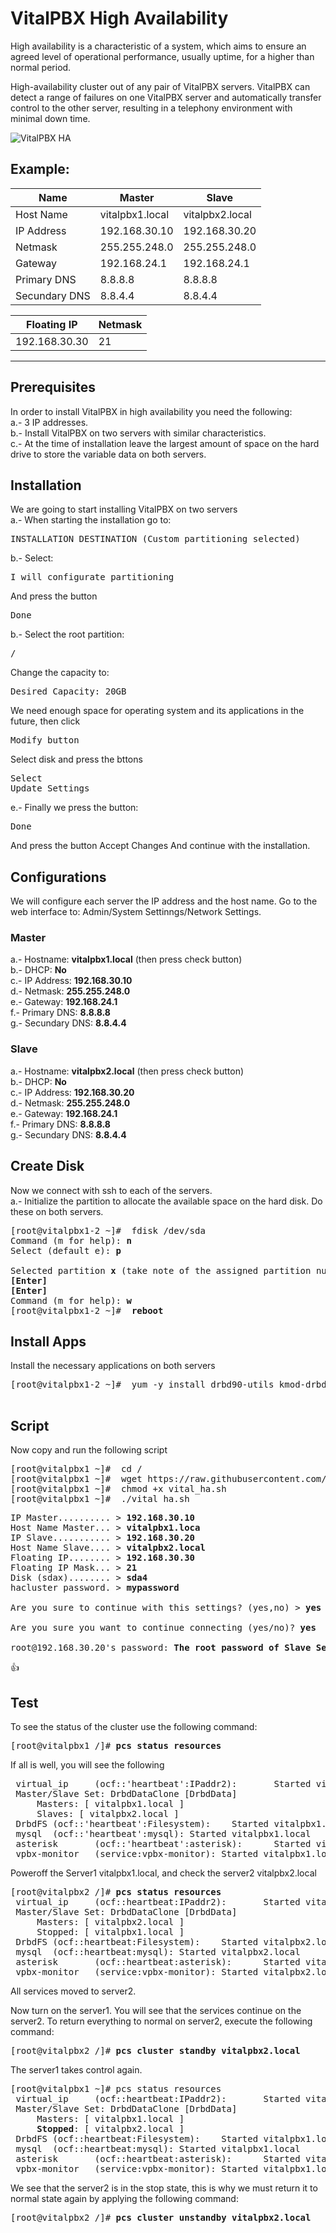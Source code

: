 VitalPBX High Availability
=====
High availability is a characteristic of a system, which aims to ensure an agreed level of operational performance, usually uptime, for a higher than normal period.<br>

High-availability cluster out of any pair of VitalPBX servers. VitalPBX can detect a range of failures on one VitalPBX server and automatically transfer control to the other server, resulting in a telephony environment with minimal down time.<br>

![VitalPBX HA](https://github.com/VitalPBX/vitalpbx_ha/blob/master/VitalPBX_HA.png)

## Example:<br>
| Name          | Master           | Slave            |
| ------------- | ---------------- | ---------------- |
| Host Name     | vitalpbx1.local  | vitalpbx2.local  |
| IP Address    | 192.168.30.10    | 192.168.30.20    |
| Netmask       | 255.255.248.0    | 255.255.248.0    |
| Gateway       | 192.168.24.1     | 192.168.24.1     |
| Primary DNS   | 8.8.8.8          | 8.8.8.8          |
| Secundary DNS | 8.8.4.4          | 8.8.4.4          |

| Floating IP     | Netmask   |
| --------------- | --------- |
| 192.168.30.30   | 21        |


-----------------
## Prerequisites
In order to install VitalPBX in high availability you need the following:<br>
a.- 3 IP addresses.<br>
b.- Install VitalPBX on two servers with similar characteristics.<br>
c.- At the time of installation leave the largest amount of space on the hard drive to store the variable data on both servers.<br>

## Installation
We are going to start installing VitalPBX on two servers<br>
a.- When starting the installation go to:<br>
<pre>
INSTALLATION DESTINATION (Custom partitioning selected)
</pre>
b.- Select:
<pre>
I will configurate partitioning
</pre>
And press the button
<pre>
Done
</pre>
b.- Select the root partition:
<pre>
/ 
</pre>
Change the capacity to:
<pre>
Desired Capacity: 20GB
</pre>
We need enough space for operating system and its applications in the future, then click<br>
<pre>
Modify button
</pre>
Select disk and press the bttons 
<pre>
Select
Update Settings
</pre>
e.- Finally we press the button:
<pre>
Done
</pre>
And press the button
</pre>
Accept Changes
</pre>
And continue with the installation.<br>

## Configurations
We will configure each server the IP address and the host name. Go to the web interface to: Admin/System Settinngs/Network Settings.<br>
### Master
a.- Hostname: <strong>vitalpbx1.local</strong> (then press check button) <br>
b.- DHCP: <strong>No</strong><br>
c.- IP Address: <strong>192.168.30.10</strong><br>
d.- Netmask: <strong>255.255.248.0</strong><br>
e.- Gateway: <strong>192.168.24.1</strong><br>
f.- Primary DNS: <strong>8.8.8.8</strong><br>
g.- Secundary DNS: <strong>8.8.4.4</strong><br>
### Slave
a.- Hostname: <strong>vitalpbx2.local</strong> (then press check button) <br>
b.- DHCP: <strong>No</strong><br>
c.- IP Address: <strong>192.168.30.20</strong><br>
d.- Netmask: <strong>255.255.248.0</strong><br>
e.- Gateway: <strong>192.168.24.1</strong><br>
f.- Primary DNS: <strong>8.8.8.8</strong><br>
g.- Secundary DNS: <strong>8.8.4.4</strong><br>

## Create Disk
Now we connect with ssh to each of the servers.<br>
a.- Initialize the partition to allocate the available space on the hard disk. Do these on both servers.<br>
<pre>
[root@vitalpbx1-2 ~]#  fdisk /dev/sda
Command (m for help): <strong>n</strong>
Select (default e): <strong>p</strong><br>
Selected partition <strong>x</strong> (take note of the assigned partition number as we will need it later)
<strong>[Enter]</strong>
<strong>[Enter]</strong>
Command (m for help): <strong>w</strong>
[root@vitalpbx1-2 ~]#  <strong>reboot</strong>
</pre>

## Install Apps
Install the necessary applications on both servers<br>
<pre>
[root@vitalpbx1-2 ~]#  yum -y install drbd90-utils kmod-drbd90 corosync pacemaker pcs<br>
</pre>

## Script
Now copy and run the following script<br>
<pre>
[root@vitalpbx1 ~]#  cd /
[root@vitalpbx1 ~]#  wget https://raw.githubusercontent.com/VitalPBX/vitalpbx_ha/master/vital_ha.sh
[root@vitalpbx1 ~]#  chmod +x vital_ha.sh
[root@vitalpbx1 ~]#  ./vital_ha.sh
</pre>

<pre>
IP Master.......... > <strong>192.168.30.10</strong>
Host Name Master... > <strong>vitalpbx1.loca</strong>
IP Slave........... > <strong>192.168.30.20</strong>
Host Name Slave.... > <strong>vitalpbx2.local</strong>
Floating IP........ > <strong>192.168.30.30</strong>
Floating IP Mask... > <strong>21</strong>
Disk (sdax)........ > <strong>sda4</strong>
hacluster password. > <strong>mypassword</strong>

Are you sure to continue with this settings? (yes,no) > <strong>yes</strong>

Are you sure you want to continue connecting (yes/no)? <strong>yes</strong>

root@192.168.30.20's password: <strong>The root password of Slave Server</strong>
</pre>

:+1:

## Test<br>

To see the status of the cluster use the following command:<br>
<pre>
[root@vitalpbx1 /]# <strong>pcs status resources</strong>
</pre>

If all is well, you will see the following<br>

<pre>
 virtual_ip     (ocf::'heartbeat':IPaddr2):       Started vitalpbx1.local
 Master/Slave Set: DrbdDataClone [DrbdData]
     Masters: [ vitalpbx1.local ]
     Slaves: [ vitalpbx2.local ]
 DrbdFS (ocf::'heartbeat':Filesystem):    Started vitalpbx1.local
 mysql  (ocf::'heartbeat':mysql): Started vitalpbx1.local
 asterisk       (ocf::'heartbeat':asterisk):      Started vitalpbx1.local
 vpbx-monitor   (service:vpbx-monitor): Started vitalpbx1.local
</pre>

Poweroff the Server1 vitalpbx1.local, and check the server2 vitalpbx2.local<br>
<pre>
[root@vitalpbx2 /]# <strong>pcs status resources</strong>
 virtual_ip     (ocf::heartbeat:IPaddr2):       Started vitalpbx2.local
 Master/Slave Set: DrbdDataClone [DrbdData]
     Masters: [ vitalpbx2.local ]
     Stopped: [ vitalpbx1.local ]
 DrbdFS (ocf::heartbeat:Filesystem):    Started vitalpbx2.local
 mysql  (ocf::heartbeat:mysql): Started vitalpbx2.local
 asterisk       (ocf::heartbeat:asterisk):      Started vitalpbx2.local
 vpbx-monitor   (service:vpbx-monitor): Started vitalpbx2.local
</pre>

All services moved to server2.<br>

Now turn on the server1. You will see that the services continue on the server2. To return everything to normal on server2, execute the following command:<br>
<pre>
[root@vitalpbx2 /]# <strong>pcs cluster standby vitalpbx2.local</strong>
</pre>

The server1 takes control again. <br>
<pre>
[root@vitalpbx1 ~]# pcs status resources
 virtual_ip     (ocf::heartbeat:IPaddr2):       Started vitalpbx1.local
 Master/Slave Set: DrbdDataClone [DrbdData]
     Masters: [ vitalpbx1.local ]
     <strong>Stopped</strong>: [ vitalpbx2.local ]
 DrbdFS (ocf::heartbeat:Filesystem):    Started vitalpbx1.local
 mysql  (ocf::heartbeat:mysql): Started vitalpbx1.local
 asterisk       (ocf::heartbeat:asterisk):      Started vitalpbx1.local
 vpbx-monitor   (service:vpbx-monitor): Started vitalpbx1.local
</pre>

We see that the server2 is in the stop state, this is why we must return it to normal state again by applying the following command:<br>

<pre>
[root@vitalpbx2 /]# <strong>pcs cluster unstandby vitalpbx2.local</strong>
</pre>






